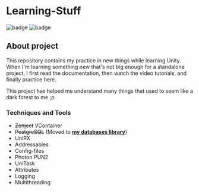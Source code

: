 # Learning-Stuff

![badge](https://img.shields.io/static/v1?label=Engine&message=Unity&color=brightgreen&style=for-the-badge)
![badge](https://img.shields.io/static/v1?label=Language&message=C%23&color=blueviolet&style=for-the-badge)

## About project

This repository contains my practice in new things while learning Unity.
<br>When I'm learning something new that's not big enough for a standalone project, I first read the documentation, then watch the video tutorials, and finally practice here.

This project has helped me understand many things that used to seem like a dark forest to me ;p

### Techniques and Tools
 - ~~Zenject~~ VContainer
 - ~~PostgreSQL~~ (Moved to [**my databases library**](https://github.com/Atennop1/Relational-Databases-via-OOP))
 - UniRX
 - Addressables
 - Config-files
 - Photon PUN2
 - UniTask
 - Attributes
 - Logging
 - Multithreading
